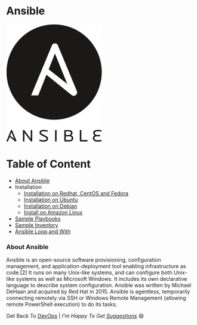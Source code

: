 # Ansible
![Asible](img/Ansible_logo.png)

Table of Content
================
<!--ts-->
* [About Ansible](#about_ansible)
* Installation
  * [Installation on Redhat, CentOS and Fedora](Ansible_installation/Installation_Ansible_on_Redhat_CentOS_Fedora.md)
  * [Installation on Ubuntu](Ansible_installation/Installation_Ansible_on_Ubuntu.md)
  * [Installation on Debian](Ansible_installation/Installation_Ansible_on_Debian.md)
  * [Install on Amazon Linux](Ansible_installation/Installation_Ansible_on_Amazon-Linux.md)
* [Sample Playbooks](playbooks/)
* [Sample Inventory](inventory_sample.yaml)
* [Ansible Loop and With](Ansible_loop-n-with_item.yaml)

<!--te-->
<a name="about_ansible"></a>

### About Ansible

Ansible is an open-source software provisioning, configuration management, and application-deployment tool enabling infrastructure as code.[2] It runs on many Unix-like systems, and can configure both Unix-like systems as well as Microsoft Windows. It includes its own declarative language to describe system configuration. Ansible was written by Michael DeHaan and acquired by Red Hat in 2015. Ansible is agentless, temporarily connecting remotely via SSH or Windows Remote Management (allowing remote PowerShell execution) to do its tasks.

Get Back To [DevOps](../../../) | _I'm Happy To Get [Suggestions](https://forms.gle/UPiN8UrHikj9UR5UA)_ :smile:
